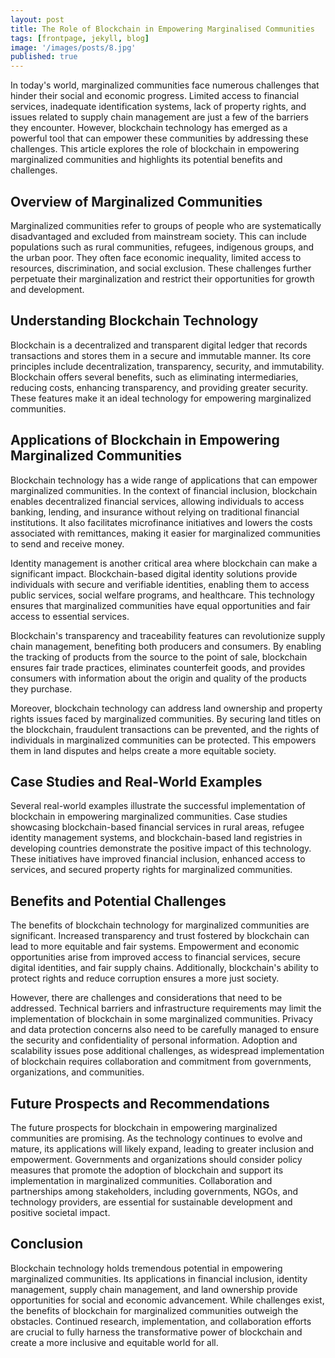 ```yaml
---
layout: post
title: The Role of Blockchain in Empowering Marginalised Communities
tags: [frontpage, jekyll, blog]
image: '/images/posts/8.jpg'
published: true
---
```


In today's world, marginalized communities face numerous challenges that hinder their social and economic progress. Limited access to financial services, inadequate identification systems, lack of property rights, and issues related to supply chain management are just a few of the barriers they encounter. However, blockchain technology has emerged as a powerful tool that can empower these communities by addressing these challenges. This article explores the role of blockchain in empowering marginalized communities and highlights its potential benefits and challenges.

## Overview of Marginalized Communities
Marginalized communities refer to groups of people who are systematically disadvantaged and excluded from mainstream society. This can include populations such as rural communities, refugees, indigenous groups, and the urban poor. They often face economic inequality, limited access to resources, discrimination, and social exclusion. These challenges further perpetuate their marginalization and restrict their opportunities for growth and development.

## Understanding Blockchain Technology
Blockchain is a decentralized and transparent digital ledger that records transactions and stores them in a secure and immutable manner. Its core principles include decentralization, transparency, security, and immutability. Blockchain offers several benefits, such as eliminating intermediaries, reducing costs, enhancing transparency, and providing greater security. These features make it an ideal technology for empowering marginalized communities.

## Applications of Blockchain in Empowering Marginalized Communities
Blockchain technology has a wide range of applications that can empower marginalized communities. In the context of financial inclusion, blockchain enables decentralized financial services, allowing individuals to access banking, lending, and insurance without relying on traditional financial institutions. It also facilitates microfinance initiatives and lowers the costs associated with remittances, making it easier for marginalized communities to send and receive money.

Identity management is another critical area where blockchain can make a significant impact. Blockchain-based digital identity solutions provide individuals with secure and verifiable identities, enabling them to access public services, social welfare programs, and healthcare. This technology ensures that marginalized communities have equal opportunities and fair access to essential services.

Blockchain's transparency and traceability features can revolutionize supply chain management, benefiting both producers and consumers. By enabling the tracking of products from the source to the point of sale, blockchain ensures fair trade practices, eliminates counterfeit goods, and provides consumers with information about the origin and quality of the products they purchase.

Moreover, blockchain technology can address land ownership and property rights issues faced by marginalized communities. By securing land titles on the blockchain, fraudulent transactions can be prevented, and the rights of individuals in marginalized communities can be protected. This empowers them in land disputes and helps create a more equitable society.

## Case Studies and Real-World Examples
Several real-world examples illustrate the successful implementation of blockchain in empowering marginalized communities. Case studies showcasing blockchain-based financial services in rural areas, refugee identity management systems, and blockchain-based land registries in developing countries demonstrate the positive impact of this technology. These initiatives have improved financial inclusion, enhanced access to services, and secured property rights for marginalized communities.

## Benefits and Potential Challenges
The benefits of blockchain technology for marginalized communities are significant. Increased transparency and trust fostered by blockchain can lead to more equitable and fair systems. Empowerment and economic opportunities arise from improved access to financial services, secure digital identities, and fair supply chains. Additionally, blockchain's ability to protect rights and reduce corruption ensures a more just society.

However, there are challenges and considerations that need to be addressed. Technical barriers and infrastructure requirements may limit the implementation of blockchain in some marginalized communities. Privacy and data protection concerns also need to be carefully managed to ensure the security and confidentiality of personal information. Adoption and scalability issues pose additional challenges, as widespread implementation of blockchain requires collaboration and commitment from governments, organizations, and communities.

## Future Prospects and Recommendations
The future prospects for blockchain in empowering marginalized communities are promising. As the technology continues to evolve and mature, its applications will likely expand, leading to greater inclusion and empowerment. Governments and organizations should consider policy measures that promote the adoption of blockchain and support its implementation in marginalized communities. Collaboration and partnerships among stakeholders, including governments, NGOs, and technology providers, are essential for sustainable development and positive societal impact.

## Conclusion
Blockchain technology holds tremendous potential in empowering marginalized communities. Its applications in financial inclusion, identity management, supply chain management, and land ownership provide opportunities for social and economic advancement. While challenges exist, the benefits of blockchain for marginalized communities outweigh the obstacles. Continued research, implementation, and collaboration efforts are crucial to fully harness the transformative power of blockchain and create a more inclusive and equitable world for all.
